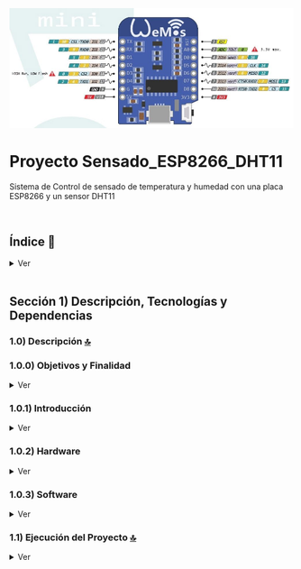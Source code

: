 ![Index app](./doc/assets/img/wemos.jpg)

# Proyecto Sensado_ESP8266_DHT11
Sistema de Control de sensado de temperatura y humedad con una placa ESP8266 y un sensor DHT11

<br>

## Índice 📜

<details>
 <summary> Ver </summary>
 
 <br>
 
### Sección 1) Descripción, Tecnologías y Referencias

 - [1.0) Descripción del Proyecto.](#10-descripción-)
    - [1.0.0) Objetivos y Finalidad.](#100-objetivos-y-finalidad)
    - [1.0.1) Introducción.](#101-introducción)
    - [1.0.2) Hardware.](#102-hardware)
    - [1.0.3) Software.](#103-software)
    - [1.0.4) Conclusiones.](#143-conclusiones)
    - [1.0.5) F.O.D.A](#105-foda)
 - [1.1) Ejecución del Proyecto.](#11-ejecución-del-proyecto-)
 - [1.2) Configurar un proyecto serverless desde cero](#12-configurar-un-proyecto-serverless-desde-cero-)
 - [1.3) Tecnologías.](#13-tecnologías-)
 - [1.4) Referencias.](#14-referencias-)

<br>

</details>



<br>

## Sección 1) Descripción, Tecnologías y Dependencias 


### 1.0) Descripción [🔝](#índice-) 

### 1.0.0) Objetivos y Finalidad

<details>
  <summary>Ver</summary>
 
 <br>

 El propósito de este proyecto es la inclusión tecnológica por parte del personal que se desempeña en el sector de salud, específicamente en laboratorios. Como así también aumentar el sistema de medición y control en logística.
La motivación surgió en base a implementar algún sistema que nos permita tener una cómoda medición de rangos de temperatura y humedad sin tener que preocuparnos constantemente sobre el aparato del laboratorio, darles prioridad a otras tareas, agilizar tiempos y tener un mejor control sobre el mismo.
El destinatario del proyecto será el personal que se implemente en el área de salud, puntualmente en el sector descrito previamente
La funcionalidad del proyecto es a un bajo costo de inversión, una implementación de un punto de sensado de temperatura y humedad controlado de forma automática y remota. El personal del sector podrá hacer uso de este sistema de sensado mediante una aplicación móvil, el uso de la misma es descrita en este informe.
Las metodologías para el funcionamiento del dispositivo son:

* Creación y estructuración del código del dispositivo de censado (Wemos d1 esp8266).

* Descarga y configuración de la aplicación Blynk.

* Diseño, implementación y configuración de plantilla de la app.

* Puesta a prueba del dispositivo y aplicación.


<br>

</details>



### 1.0.1) Introducción

<details>
  <summary>Ver</summary>
 
 <br>

 Mediante el surgimiento de la necesidad de tener un control en un ambiente de trabajo se planteó la posibilidad de realizar un punto de censado 
de temperatura y humedad en un ambiente no controlado de forma automática por parte del personal, incorporando la capacidad tecnológica a un bajo costo y una inversión de control y seguridad más apropiada. La problemática se presenta a nivel general en la inversión de automatismos en el sector productivo, salud, etc.
y la poca inversión de formación del personal en cuanto a tecnología concierne. Por eso con el proyecto presentado se implementa no solo un automatismo electrónico sino también la inclusión tecnológica del personal a este de forma que la interacción sea directa por el mismo.

En la etapa inicial del proyecto se realizo el conexionado del sistema electrónico a implementar y el diseño de software que este precisaba.
	En la segunda etapa del proyecto se confecciono el entorno de desarrollo (ide: arduino), mediante el cual se realizará y armara el programa principal de la placa ESP8266(núcleo lógico del proyecto), además de la confección del ide se implementaron las librerías necesarias para el funcionamiento del mismo junto con el sensor de temperatura y humedad (DHT11) y la app móvil de uso.
	La tercera etapa consistió en el desarrollo del programa que implementa el ESP8266 y el diseño de plantilla de la aplicación Blynk



<br>

</details>



### 1.0.2) Hardware

<details>
  <summary>Ver</summary>
 
 <br>

![Index app](./doc/assets/img/diagrama_conexion.png)

#### Características técnicas del Wemos d1 mini ESP8266:

* Velocidad: 80MHz/160MHz
* Flash: 4M bytes
* Tensión funcionamiento: 3.3V
* Entradas y salidas digitales: 11, todos (salvo el D0) con PWM, interrupciones, e I2C
* Entradas analógicas: 1 (Max. 3.2V)
* Conector Micro-USB.

#### Características técnicas del sensor DHT11:

* Alimentación: 3Vdc ≤ Vcc ≤ 5Vdc
* Rango de medición de temperatura: 0 a 50 °C
* Precisión de medición de temperatura: ±2.0 °C.
* Resolución Temperatura: 0.1°C
* Rango de medición de humedad: 20% a 90% RH.
* Precisión de medición de humedad: 4% RH.
* Resolución Humedad: 1% RH
* Tiempo de censado: 1 seg.



<br>

</details>





### 1.0.3) Software

<details>
  <summary>Ver</summary>
 
 <br>


#### Consideraciones Diagrama Plantilla SensadoLabo BLYNK:

![Index app](./doc/assets/img/f1.jpg)

1) Cuando el ESP8266 pierda conexión nos notificara mediante una alerta a nuestro teléfono (previamente configurado tanto el número y los permisos del mismo).
2) Nos notificara a nuestra cuenta de Twitter en caso de que haya algún problema.
3) Podremos Generar los reportes diarios, semanales, mensuales a cerca de los valores obtenidos de humedad y temperatura.

![Index app](./doc/assets/img/f2.jpg)
4) En caso de que nuestras alertas fallaran tenemos una interfaz de información acerca de la conexión de nuestro dispositivo IOT.
5) En caso de que nuestras alertas fallen, tendremos una interfaz de información acerca de la conexión de nuestro dispositivo IOT.


![Index app](./doc/assets/img/f3.jpg)
6) Se puede observar la variación de Temperatura en el gráfico, está configurado para un máximo de 50°.


![Index app](./doc/assets/img/f4.jpg)
7) Cuando se supere el umbral de temperatura establecido se producirán destellos de un led a modo de advertencia.




#### Librerías y Funciones:

* [IDE Arduino](https://docs.arduino.cc/software/ide-v1/tutorials/Windows)
* [Driver Puerto Serial Esp](http://www.wch.cn/download/CH341SER_EXE.html)
* Librerías:
  * [SPI.h](https://docs.arduino.cc/learn/communication/spi)
	* [ESP8266WiFi.h](https://github.com/esp8266/Arduino)
	* [BlynkSimpleEsp8266.h](https://github.com/blynkkk/blynk-library)
	* [SimpleTimer.h](https://github.com/jfturcot/SimpleTimer)
	* [DHT.h](https://github.com/adafruit/DHT-sensor-library)

* Funciones externas: 
  * Serial.begin()
 	* Blynk.begin()
	* dht.readHumidity()
	* dht.readTemperature()
	* Blynk.virtualWrite()
	* timer.setInterval()
  * Blynk.run()
	* timer.run()


- https://www.arduino.cc/
- https://blynk.io/
- https://fritzing.org/download/


<br>

</details>





### 1.1) Ejecución del Proyecto [🔝](#índice-)

<details>
  <summary>Ver</summary>
 
 
* Una vez creado un entorno de trabajo a través de algún ide, clonamos el proyecto
```git
git clone https://github.com/andresWeitzel/Sensado_ESP8266_DHT11
```
* Nos posicionamos sobre el proyecto
```git
cd 'projectName'
```
* Instalamos todas las librerías necesarias del proyecto desde el IDE de arduino
```git
#include <SPI.h>;
#include <ESP8266WiFi.h>;
#include <BlynkSimpleEsp8266.h>;
#include <SimpleTimer.h>;
#include <DHT.h>;
```
* Modificamos el auth generado desde BLYNK
```git
char auth[] = "_kc9BxuBX9RZHGFAk0TaZ59IT66TAdy1";
```
* Agregamos los valores correspondientes de nuestra red wifi
```git
char ssid[] = "xx";//nombre
char pass[] = "xx";//password
```
* Añadimos un email para comprobar el punto de control de temperatura máxima
```git
Blynk.email("xx@hotmail.com","AVISO!!", "Se supero la temperatura maxima!!.");
```
* Nos conectamos desde BLYNK con la app. Escanear qr
* App: https://play.google.com/store/apps/details?id=cc.blynk&hl=pt
* Comprobamos que se reciban correctamente los datos.
 
<br>

</details>
